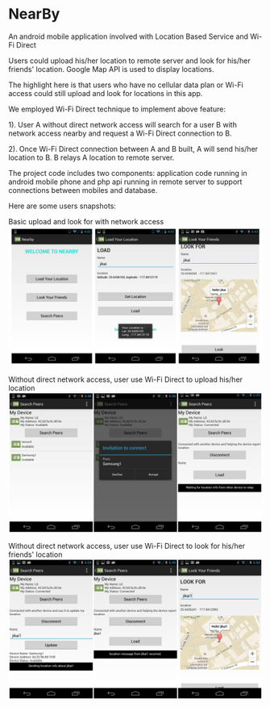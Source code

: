 NearBy
======

An android mobile application involved with Location Based Service and Wi-Fi Direct

Users could upload his/her location to remote server and look for his/her friends' location. Google Map API is used to display locations.

The highlight here is that users who have no cellular data plan or Wi-Fi access could still upload and look for locations in this app.

We employed Wi-Fi Direct technique to implement above feature:

  1). User A without direct network access will search for a user B with network access nearby and request a Wi-Fi Direct connection to B. 
  
  2). Once Wi-Fi Direct connection between A and B built, A will send his/her location to B. B relays A location to remote server.

The project code includes two components: application code running in android mobile phone and php api running in remote server to support connections between mobiles and database.

Here are some users snapshots:

Basic upload and look for with network access
![alt tag](https://github.com/jikaiy/NearBy/blob/master/snapshot/initpintu_1.jpg)

Without direct network access, user use Wi-Fi Direct to upload his/her location
![alt tag](https://github.com/jikaiy/NearBy/blob/master/snapshot/initpintu_2.jpg)

Without direct network access, user use Wi-Fi Direct to look for his/her friends' location
![alt tag](https://github.com/jikaiy/NearBy/blob/master/snapshot/initpintu_3.jpg)
